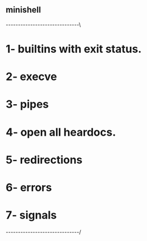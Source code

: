 ## minishell
------------------------------\
# 1- builtins with exit status.
# 2- execve
# 3- pipes
# 4- open all heardocs.
# 5- redirections
# 6- errors
# 7- signals
------------------------------/